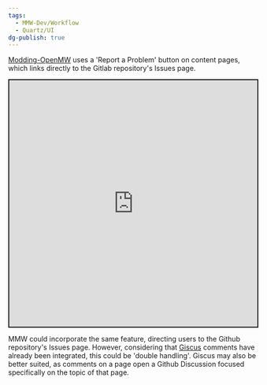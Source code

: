 ```yaml
---
tags:
  - MMW-Dev/Workflow
  - Quartz/UI
dg-publish: true
---
```

[Modding-OpenMW](https://modding-openmw.com/) uses a 'Report a Problem' button on content pages, which links directly to the Gitlab repository's Issues page.

<iframe src="https://modding-openmw.com/cfg-generator/" title="Modding OpenMW CFG Generator" width=100% height=500 style="border: 2px solid;"></iframe>

MMW could incorporate the same feature, directing users to the Github repository's Issues page. However, considering that [Giscus](https://github.com/giscus/giscus) comments have already been integrated, this could be 'double handling'. Giscus may also be better suited, as comments on a page open a Github Discussion focused specifically on the topic of that page.